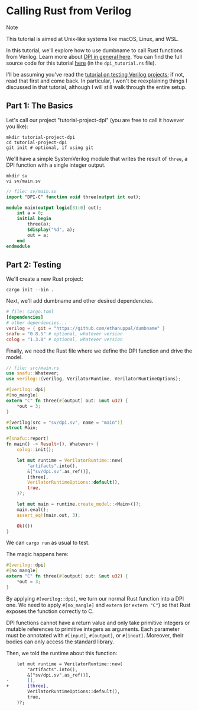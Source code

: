 # Calling Rust from Verilog

> [!NOTE]
> This tutorial is aimed at Unix-like systems like macOS, Linux, and WSL.

In this tutorial, we'll explore how to use dumbname to call Rust functions from
Verilog. Learn more about [DPI in general here](https://verilator.org/guide/latest/connecting.html#direct-programming-interface-dpi).
You can find the full source code for this tutorial [here](../verilog-support/example-project/) (in the `dpi_tutorial.rs` file).

I'll be assuming you've read the [tutorial on testing Verilog projects](./testing_verilog.md); if not, read that first and come back.
In particular, I won't be reexplaining things I discussed in that tutorial, although I will still walk through the entire setup.

## Part 1: The Basics

Let's call our project "tutorial-project-dpi" (you are free to call it however you
like):
```shell
mkdir tutorial-project-dpi
cd tutorial-project-dpi
git init # optional, if using git
```

We'll have a simple SystemVerilog module that writes the result of `three`, a
DPI function with a single integer output.
```shell
mkdir sv
vi sv/main.sv
```

```systemverilog
// file: sv/main.sv
import "DPI-C" function void three(output int out);

module main(output logic[31:0] out);
    int a = 0;
    initial begin
        three(a);
        $display("%d", a);
        out = a;
    end
endmodule
```

## Part 2: Testing

We'll create a new Rust project:
```shell
cargo init --bin .
```

Next, we'll add dumbname and other desired dependencies.
```toml
# file: Cargo.toml
[dependencies]
# other dependencies...
verilog = { git = "https://github.com/ethanuppal/dumbname" }
snafu = "0.8.5" # optional, whatever version
colog = "1.3.0" # optional, whatever version
```

Finally, we need the Rust file where we define the DPI function and drive the
model.

```rust
// file: src/main.rs
use snafu::Whatever;
use verilog::{verilog, VerilatorRuntime, VerilatorRuntimeOptions};

#[verilog::dpi]
#[no_mangle]
extern "C" fn three(#[output] out: &mut u32) {
    *out = 3;
}

#[verilog(src = "sv/dpi.sv", name = "main")]
struct Main;

#[snafu::report]
fn main() -> Result<(), Whatever> {
    colog::init();

    let mut runtime = VerilatorRuntime::new(
        "artifacts".into(),
        &["sv/dpi.sv".as_ref()],
        [three],
        VerilatorRuntimeOptions::default(),
        true,
    )?;

    let mut main = runtime.create_model::<Main>()?;
    main.eval();
    assert_eq!(main.out, 3);

    Ok(())
}
```

We can `cargo run` as usual to test.

The magic happens here:

```rust
#[verilog::dpi]
#[no_mangle]
extern "C" fn three(#[output] out: &mut u32) {
    *out = 3;
}
```
By applying `#[verilog::dpi]`, we turn our normal Rust function into a DPI one.
We need to apply `#[no_mangle]` and `extern` (or `extern "C"`) so that Rust
exposes the function correctly to C. 

DPI functions cannot have a return value and only take primitive integers or mutable references to primitive integers as
arguments. Each parameter must be annotated with `#[input]`, `#[output]`, or
`#[inout]`. Moreover, their bodies can only access the standard library.

Then, we told the runtime about this function:
```diff
    let mut runtime = VerilatorRuntime::new(
        "artifacts".into(),
        &["sv/dpi.sv".as_ref()],
-       [],
+       [three],
        VerilatorRuntimeOptions::default(),
        true,
    )?;

```
